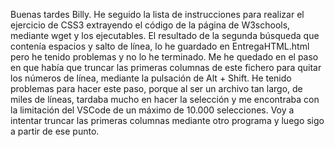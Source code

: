 Buenas tardes Billy. He seguido la lista de instrucciones para realizar el ejercicio de CSS3 extrayendo el código de la página de W3schools, mediante wget y los ejecutables.
El resultado de la segunda búsqueda que contenía espacios y salto de línea, lo he guardado en EntregaHTML.html pero he tenido problemas y no lo he terminado.
Me he quedado en el paso en que había que truncar las primeras columnas de este fichero para quitar los números de línea, mediante la pulsación de Alt + Shift. He tenido problemas para hacer este paso, porque al ser un archivo tan largo, de miles de líneas, tardaba mucho en hacer la selección y me encontraba con la limitación del VSCode de un máximo de 10.000 selecciones.
Voy a intentar truncar las primeras columnas mediante otro programa y luego sigo a partir de ese punto.
